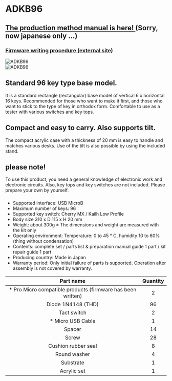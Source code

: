 # ADKB96

## [The production method manual is here! ](http://bit-trade-one.co.jp/selfmadekb/adkb96manual/) (Sorry, now japanese only ...)

### [Firmware writing procedure (external site)](https://bit-trade-one.co.jp/selfmadekb/softwaremanual/)

![ADKB96](http://btoshop.jp/wp-content/uploads/sites/3/2019/04/ADKB96_ALL.png)  
![ADKB96](http://btoshop.jp/wp-content/uploads/sites/3/2019/04/ADKB96_SUB.png)  
## Standard 96 key type base model.

It is a standard rectangle (rectangular) base model of vertical 6 x horizontal 16 keys.
Recommended for those who want to make it first, and those who want to stick to the type of key in orthodox form.
Comfortable to use as a tester with various switches and key tops.

## Compact and easy to carry. Also supports tilt.

The compact acrylic case with a thickness of 20 mm is easy to handle and matches various desks.
Use of the tilt is also possible by using the included stand.

## please note!

To use this product, you need a general knowledge of electronic work and electronic circuits. Also, key tops and key switches are not included.
Please prepare your own by yourself.

### <Product specification>

- Supported interface: USB MicroB
- Maximum number of keys: 96
- Supported key switch: Cherry MX / Kailh Low Profile
- Body size 310 x D 115 x H 20 mm
- Weight: about 300g ※ The dimensions and weight are measured with the kit only
- Operating environment: Temperature: 0 to 45 ° C, humidity 10 to 60% (thing without condensation)
- Contents: complete set / parts list & preparation manual guide 1 part / kit repair guide 1 part
- Producing country: Made in Japan
- Warranty period: Only initial failure of parts is supported. Operation after assembly is not covered by warranty.

| Part name | Quantity |
|:-: |:-: |
| * Pro Micro compatible products (firmware has been written) | 2 |
| Diode 1N4148 (THD) | 96 |
| Tact switch | 2 |
| * Micro USB Cable | 1 |
| Spacer | 14 |
| Screw | 28 |
| Cushion rubber seal | 8 |
| Round washer | 4 |
| Substrate | 1 |
| Acrylic set | 1 |

